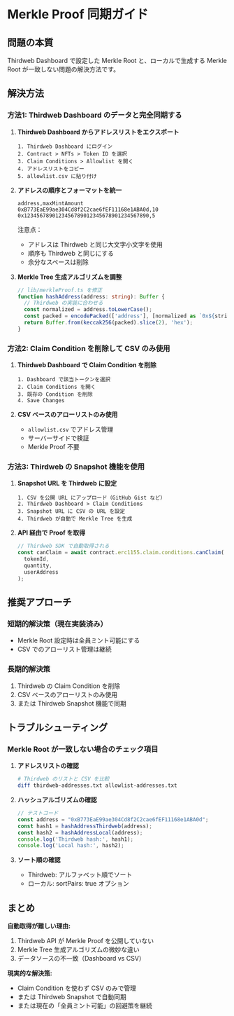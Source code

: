 # Merkle Proof 同期ガイド

## 問題の本質

Thirdweb Dashboard で設定した Merkle Root と、ローカルで生成する Merkle Root が一致しない問題の解決方法です。

## 解決方法

### 方法1: Thirdweb Dashboard のデータと完全同期する

1. **Thirdweb Dashboard からアドレスリストをエクスポート**
   ```
   1. Thirdweb Dashboard にログイン
   2. Contract > NFTs > Token ID を選択
   3. Claim Conditions > Allowlist を開く
   4. アドレスリストをコピー
   5. allowlist.csv に貼り付け
   ```

2. **アドレスの順序とフォーマットを統一**
   ```csv
   address,maxMintAmount
   0xB773EaE99ae304Cd8f2C2cae6fEF11168e1ABA0d,10
   0x1234567890123456789012345678901234567890,5
   ```
   
   注意点：
   - アドレスは Thirdweb と同じ大文字小文字を使用
   - 順序も Thirdweb と同じにする
   - 余分なスペースは削除

3. **Merkle Tree 生成アルゴリズムを調整**
   ```typescript
   // lib/merkleProof.ts を修正
   function hashAddress(address: string): Buffer {
     // Thirdweb の実装に合わせる
     const normalized = address.toLowerCase();
     const packed = encodePacked(['address'], [normalized as `0x${string}`]);
     return Buffer.from(keccak256(packed).slice(2), 'hex');
   }
   ```

### 方法2: Claim Condition を削除して CSV のみ使用

1. **Thirdweb Dashboard で Claim Condition を削除**
   ```
   1. Dashboard で該当トークンを選択
   2. Claim Conditions を開く
   3. 既存の Condition を削除
   4. Save Changes
   ```

2. **CSV ベースのアローリストのみ使用**
   - `allowlist.csv` でアドレス管理
   - サーバーサイドで検証
   - Merkle Proof 不要

### 方法3: Thirdweb の Snapshot 機能を使用

1. **Snapshot URL を Thirdweb に設定**
   ```
   1. CSV を公開 URL にアップロード（GitHub Gist など）
   2. Thirdweb Dashboard > Claim Conditions
   3. Snapshot URL に CSV の URL を設定
   4. Thirdweb が自動で Merkle Tree を生成
   ```

2. **API 経由で Proof を取得**
   ```typescript
   // Thirdweb SDK で自動取得される
   const canClaim = await contract.erc1155.claim.conditions.canClaim(
     tokenId,
     quantity,
     userAddress
   );
   ```

## 推奨アプローチ

### 短期的解決策（現在実装済み）
- Merkle Root 設定時は全員ミント可能にする
- CSV でのアローリスト管理は継続

### 長期的解決策
1. Thirdweb の Claim Condition を削除
2. CSV ベースのアローリストのみ使用
3. または Thirdweb Snapshot 機能で同期

## トラブルシューティング

### Merkle Root が一致しない場合のチェック項目

1. **アドレスリストの確認**
   ```bash
   # Thirdweb のリストと CSV を比較
   diff thirdweb-addresses.txt allowlist-addresses.txt
   ```

2. **ハッシュアルゴリズムの確認**
   ```typescript
   // テストコード
   const address = "0xB773EaE99ae304Cd8f2C2cae6fEF11168e1ABA0d";
   const hash1 = hashAddressThirdweb(address);
   const hash2 = hashAddressLocal(address);
   console.log('Thirdweb hash:', hash1);
   console.log('Local hash:', hash2);
   ```

3. **ソート順の確認**
   - Thirdweb: アルファベット順でソート
   - ローカル: sortPairs: true オプション

## まとめ

**自動取得が難しい理由:**
1. Thirdweb API が Merkle Proof を公開していない
2. Merkle Tree 生成アルゴリズムの微妙な違い
3. データソースの不一致（Dashboard vs CSV）

**現実的な解決策:**
- Claim Condition を使わず CSV のみで管理
- または Thirdweb Snapshot で自動同期
- または現在の「全員ミント可能」の回避策を継続